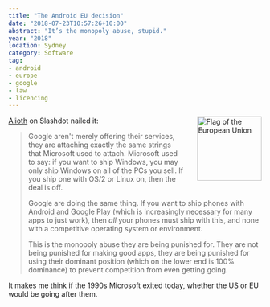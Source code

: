 ```yaml
---
title: "The Android EU decision"
date: "2018-07-23T10:57:26+10:00"
abstract: "It’s the monopoly abuse, stupid."
year: "2018"
location: Sydney
category: Software
tag:
- android
- europe
- google
- law
- licencing
---
```

<p><img src="https://rubenerd.com/files/2018/Flag_of_Europe.svg" alt="Flag of the European Union" style="width:128px; float:right; margin:0 0 1em 2em" /></p>

[Alioth] on Slashdot nailed it:

> Google aren't merely offering their services, they are attaching exactly the same strings that Microsoft used to attach. Microsoft used to say: if you want to ship Windows, you may only ship Windows on all of the PCs you sell. If you ship one with OS/2 or Linux on, then the deal is off.
> 
> Google are doing the same thing. If you want to ship phones with Android and Google Play (which is increasingly necessary for many apps to just work), then *all* your phones must ship with this, and none with a competitive operating system or environment.
> 
> This is the monopoly abuse they are being punished for. They are not being punished for making good apps, they are being punished for using their dominant position (which on the lower end is 100% dominance) to prevent competition from even getting going.

It makes me think if the 1990s Microsoft exited today, whether the US or EU would be going after them.

[Alioth]: https://tech.slashdot.org/story/18/07/18/0636205/eu-regulators-fine-google-record-5-billion-in-android-case

